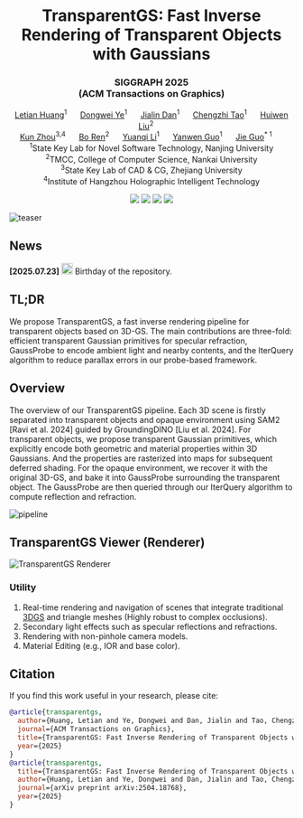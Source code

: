 <p align="center">
<h1 align="center"><strong>TransparentGS: Fast Inverse Rendering of Transparent Objects with Gaussians</strong></h1>
<h3 align="center">SIGGRAPH 2025 <br> (ACM Transactions on Graphics)</h3>

<p align="center">
              <span class="author-block">
                <a href="https://letianhuang.github.io/">Letian Huang</a><sup>1</sup>&nbsp;&nbsp;&nbsp;&nbsp;&nbsp;
              </span>
              <span class="author-block">
                <a href="https://orcid.org/0009-0004-8637-4384">Dongwei
                  Ye</a><sup>1</sup></span>&nbsp;&nbsp;&nbsp;&nbsp;&nbsp;
              <span class="author-block">
                <a href="https://orcid.org/0009-0007-2228-4648">Jialin Dan</a><sup>1</sup>&nbsp;&nbsp;&nbsp;&nbsp;&nbsp;
              </span>
              <span class="author-block">
                <a href="https://orcid.org/0000-0002-0736-7951">Chengzhi
                  Tao</a><sup>1</sup>&nbsp;&nbsp;&nbsp;&nbsp;&nbsp;
              </span>
              <span class="author-block">
                <a href="https://orcid.org/0009-0005-6423-4812">Huiwen Liu</a><sup>2</sup>&nbsp;&nbsp;&nbsp;&nbsp;&nbsp;
              </span>
              <br>
              <span class="author-block">
                <a href="http://kunzhou.net/">Kun Zhou</a><sup>3,4</sup>&nbsp;&nbsp;&nbsp;&nbsp;&nbsp;
              </span>
              <span class="author-block">
                <a href="http://ren-bo.net/">Bo Ren</a><sup>2</sup>&nbsp;&nbsp;&nbsp;&nbsp;&nbsp;
              </span>
              <span class="author-block">
                <a href="http://www.njumeta.com/liyq/">Yuanqi Li</a><sup>1</sup>&nbsp;&nbsp;&nbsp;&nbsp;&nbsp;
              </span>
              <span class="author-block">
                <a href="https://cs.nju.edu.cn/ywguo/index.htm">Yanwen Guo</a><sup>1</sup>&nbsp;&nbsp;&nbsp;&nbsp;&nbsp;
              </span>
              <span class="author-block">
                <a href="https://scholar.google.com.hk/citations?user=Sx4PQpQAAAAJ&hl=en">Jie Guo</a><sup>*
                  1</sup>&nbsp;&nbsp;&nbsp;&nbsp;&nbsp;
              </span>
    <br>
              <span class="author-block"><sup>1</sup>State Key Lab for Novel Software Technology, Nanjing
                University</span><br>
              <span class="author-block"><sup>2</sup>TMCC, College of Computer Science, Nankai University</span><br>
              <span class="author-block"><sup>3</sup>State Key Lab of CAD & CG, Zhejiang University</span><br>
              <span class="author-block"><sup>4</sup>Institute of Hangzhou Holographic Intelligent Technology</span>
</p>

<div align="center">
    <a href='https://doi.org/10.1145/3730892'><img src='https://img.shields.io/badge/DOI-10.1145%2F3730892-blue'></a>
    <a href=https://arxiv.org/abs/2504.18768><img  src='https://img.shields.io/badge/arXiv-2504.18768-b31b1b.svg'></a>
    <a href='https://letianhuang.github.io/transparentgs'><img src='https://img.shields.io/badge/Project-Page-Green'></a>
    <a href='https://www.youtube.com/watch?v=HfHC0wNYry8&t=130s'><img src='https://img.shields.io/badge/YouTube-SIGGRAPH%20Trailer-red?logo=youtube&logoColor=white'></a>
</div>

</p>

![teaser](https://github.com/LetianHuang/LetianHuang.github.io/blob/main/assets/img/transparent_teaser.png)

## News

**[2025.07.23]** <img class="emoji" title=":smile:" alt=":smile:" src="https://github.githubassets.com/images/icons/emoji/unicode/1f604.png" height="20" width="20"> Birthday of the repository.

## TL;DR

We propose TransparentGS, a fast inverse rendering pipeline for transparent objects based on 3D-GS. The main contributions are three-fold: efficient transparent Gaussian primitives for specular refraction, GaussProbe to encode ambient light and nearby contents, and the IterQuery algorithm to reduce parallax errors in our probe-based framework.

## Overview

The overview of our TransparentGS pipeline. Each 3D scene is firstly separated into transparent objects and opaque environment using SAM2 [Ravi et al. 2024] guided by GroundingDINO [Liu et al. 2024]. For transparent objects, we propose transparent Gaussian primitives, which explicitly encode both geometric and material properties within 3D Gaussians. And the properties are rasterized into maps for subsequent deferred shading. For the opaque environment, we recover it with the original 3D-GS, and bake it into GaussProbe surrounding the transparent object. The GaussProbe are then queried through our IterQuery algorithm to compute reflection and refraction.

![pipeline](https://letianhuang.github.io/transparentgs/static/images/exp/pipeline.png)

## TransparentGS Viewer (Renderer)

![TransparentGS Renderer](assets/TransparentGS_viewer_utility.png)

### Utility

1. Real-time rendering and navigation of scenes that integrate traditional [3DGS](https://repo-sam.inria.fr/fungraph/3d-gaussian-splatting/) and triangle meshes (Highly robust to complex occlusions).
2. Secondary light effects such as specular reflections and refractions.
3. Rendering with non-pinhole camera models.
4. Material Editing (e.g., IOR and base color).


## Citation

If you find this work useful in your research, please cite:

```bibtex
@article{transparentgs,
  author={Huang, Letian and Ye, Dongwei and Dan, Jialin and Tao, Chengzhi and Liu, Huiwen and Zhou, Kun and Ren, Bo and Li, Yuanqi and Guo, Yanwen and Guo, Jie},
  journal={ACM Transactions on Graphics}, 
  title={TransparentGS: Fast Inverse Rendering of Transparent Objects with Gaussians}, 
  year={2025}
}
@article{transparentgs,
  title={TransparentGS: Fast Inverse Rendering of Transparent Objects with Gaussians},
  author={Huang, Letian and Ye, Dongwei and Dan, Jialin and Tao, Chengzhi and Liu, Huiwen and Zhou, Kun and Ren, Bo and Li, Yuanqi and Guo, Yanwen and Guo, Jie},
  journal={arXiv preprint arXiv:2504.18768},
  year={2025}
}
```
